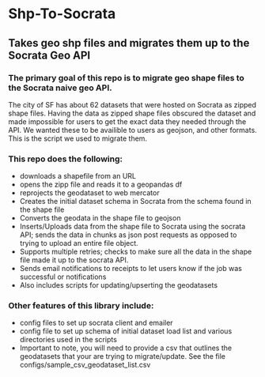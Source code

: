 # Shp-To-Socrata

## Takes geo shp files and migrates them up to the Socrata Geo API

### The primary goal of this repo is to migrate geo shape files to the Socrata naive geo API.

The city of SF has about 62 datasets that were hosted on Socrata as zipped shape files.
Having the data as zipped shape files obscured the dataset and made impossible for users to get the exact data they needed through the API.
We wanted these to be availible to users as geojson, and other formats.
This is the script we used to migrate them. 

### This repo does the following:
* downloads a shapefile from an URL
* opens the zipp file and reads it to a geopandas df
* reprojects the geodataset to web mercator
* Creates the initial dataset schema in Socrata from the schema found in the shape file
* Converts the geodata in the shape file to geojson
* Inserts/Uploads data from the shape file to Socrata using the socrata API; sends the data in chunks as json post requests as opposed to trying to upload an entire file object.
* Supports multiple retries; checks to make sure all the data in the shape file made it up to the socrata API.
* Sends email notifications to receipts to let users know if the job was successful or notifications
* Also includes scripts for updating/upserting the geodatasets

### Other features of this library include:
* config files to set up socrata client and emailer
* config file to set up schema of initial dataset load list and various directories used in the scripts
* Important to note, you will need to provide a csv that outlines the geodatasets that your are trying to migrate/update. See the file configs/sample_csv_geodataset_list.csv


